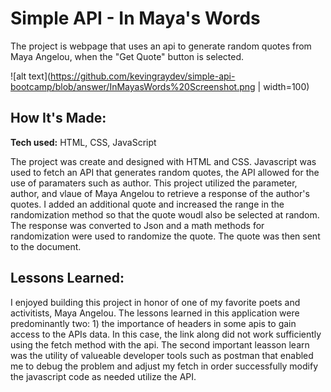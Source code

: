# Simple API - In Maya's Words
The project is webpage that uses an api to generate random quotes from Maya Angelou, when the "Get Quote" button is selected.

![alt text](https://github.com/kevingraydev/simple-api-bootcamp/blob/answer/InMayasWords%20Screenshot.png | width=100)

## How It's Made:

**Tech used:** HTML, CSS, JavaScript

The project was create and designed with HTML and CSS. Javascript was used to fetch an API that generates random quotes, the API allowed for the use of paramaters such as author. This project utilized the parameter, author, and vlaue of Maya Angelou to retrieve a response of the author's quotes. I added an additional quote and increased the range in the randomization method so that the quote woudl also be selected at random. The response was converted to Json and a math methods for randomization were used to randomize the quote. The quote was then sent to the document. 


## Lessons Learned:

I enjoyed building this project in honor of one of my favorite poets and activitists, Maya Angelou. The lessons learned in this application were predominantly two: 1) the importance of headers in some apis to gain access to the APIs data. In this case, the link along did not work sufficiently using the fetch method with the api. The second important leasson learn was the utility of valueable developer tools such as postman that enabled me to debug the problem and adjust my fetch in order successfully modify the javascript code as needed utilize the API.


